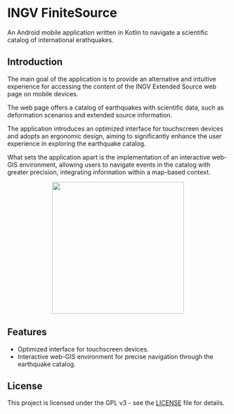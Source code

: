 # INGV FiniteSource

An Android mobile application written in Kotlin to navigate a scientific catalog of international
erathquakes.

## Introduction

The main goal of the application is to provide an alternative and intuitive experience for accessing
the content of the INGV Extended Source web page on mobile devices.

The web page offers a catalog of earthquakes with scientific data, such as deformation scenarios and
extended source information.

The application introduces an optimized interface for touchscreen devices and adopts an ergonomic
design, aiming to significantly enhance the user experience in exploring the earthquake catalog.

What sets the application apart is the implementation of an interactive web-GIS environment,
allowing users to navigate events in the catalog with greater precision, integrating information
within a map-based context.

<p align="center">
  <img src="https://github.com/salvi-1883208/FiniteSource/assets/62235561/80697ece-ba33-4071-8c93-0cbdf288ba73" width="300">
</p>

## Features

- Optimized interface for touchscreen devices.
- Interactive web-GIS environment for precise navigation through the earthquake catalog.

## License

This project is licensed under the GPL v3 - see the [LICENSE](LICENSE) file for details.
